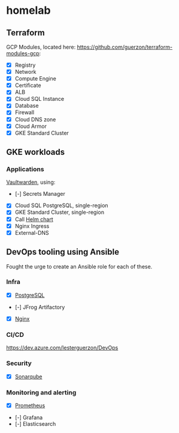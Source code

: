 # homelab

## Terraform

GCP Modules, located here: <https://github.com/guerzon/terraform-modules-gcp>:

- [x] Registry
- [x] Network
- [x] Compute Engine
- [x] Certificate
- [x] ALB
- [x] Cloud SQL Instance
- [x] Database
- [x] Firewall
- [x] Cloud DNS zone
- [x] Cloud Armor
- [x] GKE Standard Cluster

## GKE workloads

### Applications

[Vaultwarden](./terraform/vaultwarden-gke/), using:

- [-] Secrets Manager
- [x] Cloud SQL PostgreSQL, single-region
- [x] GKE Standard Cluster, single-region
- [x] Call [Helm chart](https://github.com/guerzon/vaultwarden)
- [x] Nginx Ingress
- [x] External-DNS

## DevOps tooling using Ansible

Fought the urge to create an Ansible role for each of these.

### Infra

- [x] [PostgreSQL](./workloads/postgres/)
- [-] JFrog Artifactory
- [x] [Nginx](./workloads/nginx/)

### CI/CD

<https://dev.azure.com/lesterguerzon/DevOps>

### Security

- [x] [Sonarqube](./workloads/sonarqube/)

### Monitoring and alerting

- [x] [Prometheus](./workloads/prometheus/)
- [-] Grafana
- [-] Elasticsearch
